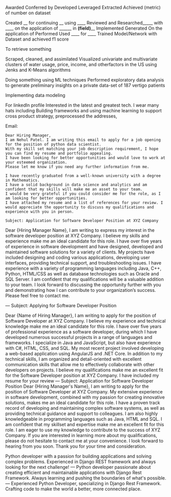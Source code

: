 Awarded
Conferred by
Developed 
Leveraged 
Extracted
Achieved (metric) of number on dataset


Created __ for continuing __ using ____
Reviewed and Researched_____ with ____ on the application of ______ in __(field)____
Implemented
Generated
On the application of 
Performed 
Used  ____ for ____
Trained Model/Network with Dataset and achieved f1 score

To retrieve something

Scraped, cleaned, and assimilated
Visualized univariate and multivariate clusters of water usage, price, income, and otherfactors in the US using Jenks and K-Means algorithms

Doing something using ML techniques
Performed exploratory data analysis to generate preliminary insights on a private data-set of 187 vertigo patients 

Implementing data modeling

For linkedIn profile
 Interested in the latest and greatest tech. 
 I wear many hats including
Building frameworks and using machine learning to support cross product strategy, preprocessed the addresses, 


Email:
```
Dear Hiring Manager,
I am Nehul Patel. I am writing this email to apply for a job opening for the position of python data scientist. 
With my skill set matching your job description requirement, I hope you can find my resume and portfolio appealing. 
I have been looking for better opportunities and would love to work at your esteemed organization. 
Please let me know if you need any further information from me.
```

```
I have recently graduated from a well-known university with a degree in Mathematics. 
I have a solid background in data science and analytics and am confident that my skills will make me an asset to your team.
I would be very grateful if you could consider me for the role, as I am looking for better opportunities.
I have attached my resume and a list of references for your review. I would appreciate the opportunity to discuss my qualifications and experience with you in person. 
```


```
Subject: Application for Software Developer Position at XYZ Company
```

Dear {Hiring Manager Name},
I am writing to express my interest in the software developer position at XYZ Company. I believe my skills and experience make me an ideal candidate for this role.
I have over five years of experience in software development and have designed, developed and maintained software solutions for a variety of clients. My projects have included designing and coding various applications, developing user interfaces, providing technical support, and troubleshooting issues. I have experience with a variety of programming languages including Java, C++, Python, HTML/CSS as well as database technologies such as Oracle and SQL Server.
I am confident that my qualifications will be a valuable addition to your team. I look forward to discussing the opportunity further with you and demonstrating how I can contribute to your organization’s success. Please feel free to contact me.

—
Subject: Applying for Software Developer Position

Dear {Name of Hiring Manager},
I am writing to apply for the position of Software Developer at XYZ Company. I believe my experience and technical knowledge make me an ideal candidate for this role.
I have over five years of professional experience as a software developer, during which I have developed numerous successful projects in a range of languages and frameworks. I specialize in Java and JavaScript, but also have experience with C#, HTML, CSS, and SQL. My most recent project involved developing a web-based application using AngularJS and .NET Core.
In addition to my technical skills, I am organized and detail-oriented with excellent communication skills that allow me to effectively collaborate with other developers on projects.
I believe my qualifications make me an excellent fit for the Software Developer position at XYZ Company. I have included my resume for your review
—
Subject: Application for Software Developer Position
Dear {Hiring Manager's Name},
I am writing to apply for the position of Software Developer at XYZ Company.
My extensive experience in software development, combined with my passion for creating innovative solutions, makes me an ideal candidate for this role. I have a proven track record of developing and maintaining complex software systems, as well as providing technical guidance and support to colleagues. I am also highly knowledgeable in programming languages such as Java, HTML and SQL.
I am confident that my skillset and expertise make me an excellent fit for this role. I am eager to use my knowledge to contribute to the success of XYZ Company.
If you are interested in learning more about my qualifications, please do not hesitate to contact me at your convenience. I look forward to hearing from you soon.
Thank you for your time and consideration.

Python developer with a passion for building applications and solving complex problems. Experienced in Django REST framework and always looking for the next challenge!
—
Python developer passionate about creating efficient and maintainable applications with Django Rest Framework. Always learning and pushing the boundaries of what's possible.
—
Experienced Python Developer, specializing in Django Rest Framework. Crafting code to make the world a better, more connected place.
